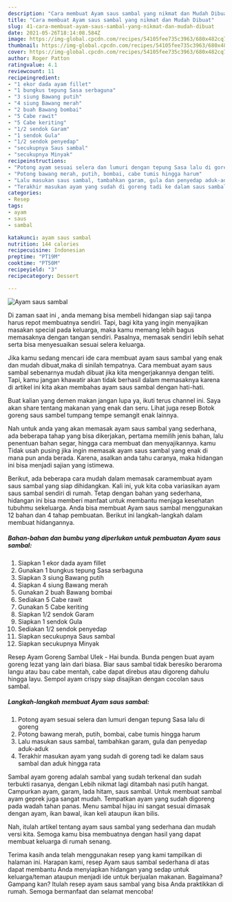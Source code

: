 ```yaml
---
description: "Cara membuat Ayam saus sambal yang nikmat dan Mudah Dibuat"
title: "Cara membuat Ayam saus sambal yang nikmat dan Mudah Dibuat"
slug: 41-cara-membuat-ayam-saus-sambal-yang-nikmat-dan-mudah-dibuat
date: 2021-05-26T18:14:08.584Z
image: https://img-global.cpcdn.com/recipes/54105fee735c3963/680x482cq70/ayam-saus-sambal-foto-resep-utama.jpg
thumbnail: https://img-global.cpcdn.com/recipes/54105fee735c3963/680x482cq70/ayam-saus-sambal-foto-resep-utama.jpg
cover: https://img-global.cpcdn.com/recipes/54105fee735c3963/680x482cq70/ayam-saus-sambal-foto-resep-utama.jpg
author: Roger Patton
ratingvalue: 4.1
reviewcount: 11
recipeingredient:
- "1 ekor dada ayam fillet"
- "1 bungkus tepung Sasa serbaguna"
- "3 siung Bawang putih"
- "4 siung Bawang merah"
- "2 buah Bawang bombai"
- "5 Cabe rawit"
- "5 Cabe keriting"
- "1/2 sendok Garam"
- "1 sendok Gula"
- "1/2 sendok penyedap"
- "secukupnya Saus sambal"
- "secukupnya Minyak"
recipeinstructions:
- "Potong ayam sesuai selera dan lumuri dengan tepung Sasa lalu di goreng"
- "Potong bawang merah, putih, bombai, cabe tumis hingga harum"
- "Lalu masukan saus sambal, tambahkan garam, gula dan penyedap aduk-aduk"
- "Terakhir masukan ayam yang sudah di goreng tadi ke dalam saus sambal dan aduk hingga rata"
categories:
- Resep
tags:
- ayam
- saus
- sambal

katakunci: ayam saus sambal 
nutrition: 144 calories
recipecuisine: Indonesian
preptime: "PT19M"
cooktime: "PT50M"
recipeyield: "3"
recipecategory: Dessert

---
```



![Ayam saus sambal](https://img-global.cpcdn.com/recipes/54105fee735c3963/680x482cq70/ayam-saus-sambal-foto-resep-utama.jpg)

Di zaman  saat ini , anda memang bisa membeli hidangan siap saji tanpa harus repot membuatnya sendiri. Tapi, bagi kita yang ingin menyajikan masakan special pada keluarga, maka kamu memang lebih bagus memasaknya dengan tangan sendiri. Pasalnya, memasak sendiri lebih sehat serta bisa menyesuaikan sesuai selera keluarga.

Jika kamu sedang mencari ide cara membuat ayam saus sambal yang enak dan mudah dibuat,maka di sinilah tempatnya. Cara membuat ayam saus sambal  sebenarnya mudah dibuat jika kita mengerjakannya dengan teliti. Tapi, kamu jangan khawatir akan tidak berhasil dalam memasaknya 
karena di artikel ini kita akan membahas ayam saus sambal dengan hati-hati.  

Buat kalian yang demen makan jangan lupa ya, ikuti terus channel ini. Saya akan share tentang makanan yang enak dan seru. Lihat juga resep Botok goreng saus sambel tumpang tempe semangit enak lainnya.

Nah untuk anda yang akan memasak ayam saus sambal yang sederhana, ada beberapa tahap yang bisa dikerjakan, pertama memilih jenis bahan, lalu penentuan bahan segar, hingga cara membuat dan menyajikannya. kamu Tidak usah pusing jika ingin memasak ayam saus sambal yang enak di mana pun anda berada. Karena, asalkan anda  tahu caranya, maka hidangan ini bisa menjadi sajian yang istimewa.

Berikut, ada beberapa cara mudah dalam memasak caramembuat ayam saus sambal yang siap dihidangkan. Kali ini, yuk kita coba variasikan ayam saus sambal sendiri di rumah. Tetap dengan bahan yang sederhana, hidangan ini bisa memberi manfaat untuk membantu menjaga kesehatan tubuhmu sekeluarga. Anda bisa membuat Ayam saus sambal menggunakan 12 bahan dan 4 tahap pembuatan. Berikut ini langkah-langkah dalam membuat hidangannya.

<!--inarticleads1-->

##### Bahan-bahan dan bumbu yang diperlukan untuk pembuatan Ayam saus sambal:

1. Siapkan 1 ekor dada ayam fillet
1. Gunakan 1 bungkus tepung Sasa serbaguna
1. Siapkan 3 siung Bawang putih
1. Siapkan 4 siung Bawang merah
1. Gunakan 2 buah Bawang bombai
1. Sediakan 5 Cabe rawit
1. Gunakan 5 Cabe keriting
1. Siapkan 1/2 sendok Garam
1. Siapkan 1 sendok Gula
1. Sediakan 1/2 sendok penyedap
1. Siapkan secukupnya Saus sambal
1. Siapkan secukupnya Minyak


Resep Ayam Goreng Sambal Ulek - Hai bunda. Bunda pengen buat ayam goreng lezat yang lain dari biasa. Biar saus sambal tidak beresiko beraroma langu atau bau cabe mentah, cabe dapat direbus atau digoreng dahulu hingga layu. Sempol ayam crispy siap disajikan dengan cocolan saus sambal. 

<!--inarticleads2-->

##### Langkah-langkah membuat Ayam saus sambal:

1. Potong ayam sesuai selera dan lumuri dengan tepung Sasa lalu di goreng
1. Potong bawang merah, putih, bombai, cabe tumis hingga harum
1. Lalu masukan saus sambal, tambahkan garam, gula dan penyedap aduk-aduk
1. Terakhir masukan ayam yang sudah di goreng tadi ke dalam saus sambal dan aduk hingga rata


Sambal ayam goreng adalah sambal yang sudah terkenal dan sudah terbukti rasanya, dengan Lebih nikmat lagi ditambah nasi putih hangat. Campurkan ayam, garam, lada hitam, saus sambal. Untuk membuat sambal ayam geprek juga sangat mudah. Tempatkan ayam yang sudah digoreng pada wadah tahan panas. Menu sambal hijau ini sangat sesuai dimasak dengan ayam, ikan bawal, ikan keli ataupun ikan bilis. 

Nah, itulah artikel tentang  ayam saus sambal  yang sederhana dan mudah versi kita. Semoga kamu bisa membuatnya dengan hasil yang dapat membuat keluarga di rumah senang. 

Terima kasih anda telah menggunakan resep yang kami tampilkan di halaman ini. Harapan kami, resep  Ayam saus sambal sederhana di atas dapat membantu Anda menyiapkan hidangan yang sedap untuk keluarga/teman ataupun menjadi ide untuk berjualan makanan. Bagaimana? Gampang kan? Itulah resep ayam saus sambal yang bisa Anda praktikkan di rumah. Semoga bermanfaat dan selamat mencoba!

